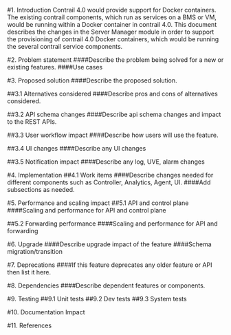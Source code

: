 
#1. Introduction
Contrail 4.0 would provide support for Docker containers. The existing contrail components, which run as services on a BMS or VM, would be running within a Docker container in contrail 4.0. 
This document describes the changes in the Server Manager module in order to support the provisioning of contrail 4.0 Docker containers, which would be running the several contrail service components.

#2. Problem statement
####Describe the problem being solved for a new or existing features.
####Use cases

#3. Proposed solution
####Describe the proposed solution.

##3.1 Alternatives considered
####Describe pros and cons of alternatives considered.

##3.2 API schema changes
####Describe api schema changes and impact to the REST APIs.

##3.3 User workflow impact
####Describe how users will use the feature.

##3.4 UI changes
####Describe any UI changes

##3.5 Notification impact
####Describe any log, UVE, alarm changes


#4. Implementation
##4.1 Work items
####Describe changes needed for different components such as Controller, Analytics, Agent, UI. 
####Add subsections as needed.

#5. Performance and scaling impact
##5.1 API and control plane
####Scaling and performance for API and control plane

##5.2 Forwarding performance
####Scaling and performance for API and forwarding

#6. Upgrade
####Describe upgrade impact of the feature
####Schema migration/transition

#7. Deprecations
####If this feature deprecates any older feature or API then list it here.

#8. Dependencies
####Describe dependent features or components.

#9. Testing
##9.1 Unit tests
##9.2 Dev tests
##9.3 System tests

#10. Documentation Impact

#11. References
